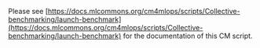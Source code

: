 Please see [https://docs.mlcommons.org/cm4mlops/scripts/Collective-benchmarking/launch-benchmark](https://docs.mlcommons.org/cm4mlops/scripts/Collective-benchmarking/launch-benchmark) for the documentation of this CM script.
